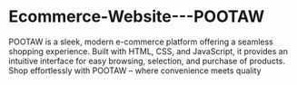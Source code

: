 # Ecommerce-Website---POOTAW
POOTAW is a sleek, modern e-commerce platform offering a seamless shopping experience. Built with HTML, CSS, and JavaScript, it provides an intuitive interface for easy browsing, selection, and purchase of products. Shop effortlessly with POOTAW – where convenience meets quality
